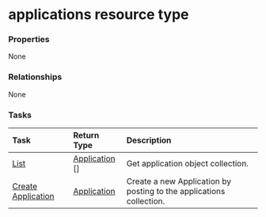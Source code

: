 # applications resource type



### Properties
None

### Relationships
None


### Tasks

| Task		   | Return Type	|Description|
|:---------------|:--------|:----------|
|[List](../api/application_list.md) | [Application](application.md) [] |Get application object collection. |
|[Create Application](../api/application_post_applications.md) |[Application](application.md)| Create a new Application by posting to the applications collection.|

<!-- uuid: 9d95d940-fd4a-456b-9768-4a1093ad5492
2015-10-16 22:29:33 UTC -->
<!-- {
  "type": "#page.annotation",
  "description": "applications resource",
  "keywords": "",
  "section": "documentation",
  "tocPath": ""
}-->